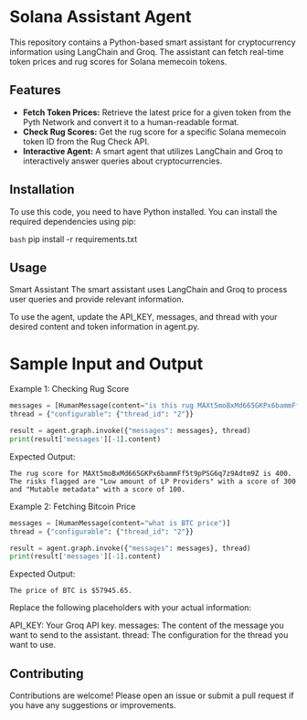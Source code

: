 # Solana Assistant Agent

This repository contains a Python-based smart assistant for cryptocurrency information using LangChain and Groq. The assistant can fetch real-time token prices and rug scores for Solana memecoin tokens.

## Features

- **Fetch Token Prices:** Retrieve the latest price for a given token from the Pyth Network and convert it to a human-readable format.
- **Check Rug Scores:** Get the rug score for a specific Solana memecoin token ID from the Rug Check API.
- **Interactive Agent:** A smart agent that utilizes LangChain and Groq to interactively answer queries about cryptocurrencies.

## Installation

To use this code, you need to have Python installed. You can install the required dependencies using pip:

```bash```
pip install -r requirements.txt

## Usage
Smart Assistant
The smart assistant uses LangChain and Groq to process user queries and provide relevant information.

To use the agent, update the API_KEY, messages, and thread with your desired content and token information in agent.py.

# Sample Input and Output
Example 1: Checking Rug Score

```python
messages = [HumanMessage(content="is this rug MAXt5moBxMd665GKPx6bammFf5t9pPSG6q7z9Adtm9Z")]
thread = {"configurable": {"thread_id": "2"}}

result = agent.graph.invoke({"messages": messages}, thread)
print(result['messages'][-1].content)
```

Expected Output:
```
The rug score for MAXt5moBxMd665GKPx6bammFf5t9pPSG6q7z9Adtm9Z is 400.
The risks flagged are "Low amount of LP Providers" with a score of 300 and "Mutable metadata" with a score of 100.
```

Example 2: Fetching Bitcoin Price
```python
messages = [HumanMessage(content="what is BTC price")]
thread = {"configurable": {"thread_id": "2"}}

result = agent.graph.invoke({"messages": messages}, thread)
print(result['messages'][-1].content)
```
Expected Output:
```
The price of BTC is $57945.65.
```

Replace the following placeholders with your actual information:

API_KEY: Your Groq API key.
messages: The content of the message you want to send to the assistant.
thread: The configuration for the thread you want to use.

## Contributing
Contributions are welcome! Please open an issue or submit a pull request if you have any suggestions or improvements.

